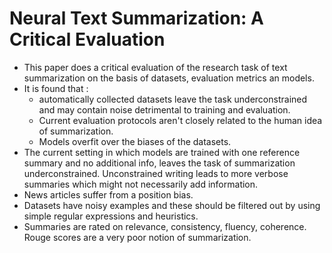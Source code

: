 # Neural Text Summarization: A Critical Evaluation
- This paper does a critical evaluation of the research task of text summarization on the basis of datasets, evaluation metrics an models.
- It is found that :
  - automatically collected datasets leave the task underconstrained and may contain noise detrimental to training and evaluation.
  - Current evaluation protocols aren't closely related to the human idea of summarization.
  - Models overfit over the biases of the datasets.
- The current setting in which models are trained with one reference summary and no additional info, leaves the task of summarization underconstrained. Unconstrained writing leads to more verbose summaries which might not necessarily add information.
- News articles suffer from a position bias.
- Datasets have noisy examples and these should be filtered out by using simple regular expressions and heuristics.
- Summaries are rated on relevance, consistency, fluency, coherence. Rouge scores are a very poor notion of summarization.
